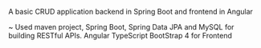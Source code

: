 A basic CRUD application backend in Spring Boot and frontend in Angular

~ Used maven project, Spring Boot, Spring Data JPA and MySQL for building RESTful APIs.
Angular TypeScript BootStrap 4 for Frontend
